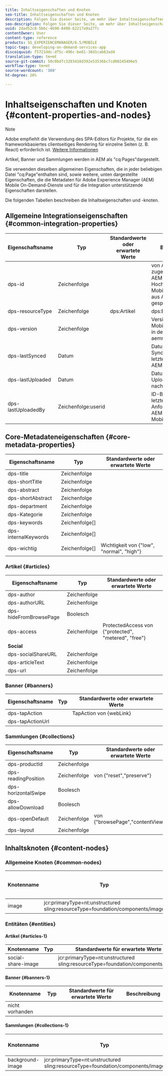 ```yaml
---
title: Inhaltseigenschaften und Knoten
seo-title: Inhaltseigenschaften und Knoten
description: Folgen Sie dieser Seite, um mehr über Inhaltseigenschaften und Knoten zu erfahren.
seo-description: Folgen Sie dieser Seite, um mehr über Inhaltseigenschaften und Knoten zu erfahren.
uuid: 2dad52c8-5b6c-4b90-8498-62217a9a27fc
contentOwner: User
content-type: reference
products: SG_EXPERIENCEMANAGER/6.5/MOBILE
topic-tags: developing-on-demand-services-app
discoiquuid: f5721ddc-df5c-496c-be61-38d1cab63ad4
translation-type: tm+mt
source-git-commit: 50c0bdfc3203410d392e53536bc7cd00245406e5
workflow-type: tm+mt
source-wordcount: '369'
ht-degree: 26%

---
```



# Inhaltseigenschaften und Knoten {#content-properties-and-nodes}

>[!NOTE]
>
>Adobe empfiehlt die Verwendung des SPA-Editors für Projekte, für die ein frameworkbasiertes clientseitiges Rendering für einzelne Seiten (z. B. React) erforderlich ist. [Weitere Informationen](/help/sites-developing/spa-overview.md)

Artikel, Banner und Sammlungen werden in AEM als &quot;cq:Pages&quot;dargestellt.

Sie verwenden dieselben allgemeinen Eigenschaften, die in jeder beliebigen Datei &quot;cq:Page&quot;enthalten sind, sowie weitere, unten dargestellte Eigenschaften, die die Metadaten für Adobe Experience Manager (AEM) Mobile On-Demand-Dienste und für die Integration unterstützende Eigenschaften darstellen.

Die folgenden Tabellen beschreiben die Inhaltseigenschaften und -knoten.

## Allgemeine Integrationseigenschaften {#common-integration-properties}

| **Eigenschaftsname** | **Typ** | **Standardwerte oder erwartete Werte** | **Beschreibung** |
|---|---|---|---|
| dps-id | Zeichenfolge |  | von AEM Mobile zugewiesen und von AEM nach dem Hochladen in AEM Mobile oder Import aus AEM Mobile gespeichert |
| dps-resourceType | Zeichenfolge | dps:Artikel | dps:Banner | dps:Sammlung | entity type-Eigenschaft |
| dps-version | Zeichenfolge |  | Version der AEM Mobile-Entität (auch in der vollständigen aemm-id enthalten) |
| dps-lastSynced | Datum  |  | Datum der letzten Synchronisierung/des letzten Imports aus AEM Mobile in AEM |
| dps-lastUploaded | Datum  |  | Datum des letzten Uploads von AEM nach AEM Mobile |
| dps-lastUploadedBy | Zeichenfolge:userid |  | ID-Benutzer, der die letzte Upload-Anforderung von AEM nach AEM Mobile ausgeführt hat |

## Core-Metadateneigenschaften {#core-metadata-properties}

| Eigenschaftsname | Typ | Standardwerte oder erwartete Werte |
|--- |--- |--- |
| dps-title | Zeichenfolge |  |
| dps-shortTitle | Zeichenfolge |  |
| dps-abstract | Zeichenfolge |  |
| dps-shortAbstract | Zeichenfolge |  |
| dps-department | Zeichenfolge |  |
| dps-Kategorie | Zeichenfolge |  |
| dps-keywords | Zeichenfolge[] |  |
| dps-internalKeywords | Zeichenfolge[] |  |
| dps-wichtig | Zeichenfolge[] | Wichtigkeit von {&quot;low&quot;, &quot;normal&quot;, &quot;high&quot;} |

### Artikel {#articles}

| **Eigenschaftsname** | **Typ** | **Standardwerte oder erwartete Werte** |
|---|---|---|
| dps-author | Zeichenfolge |  |
| dps-authorURL | Zeichenfolge |  |
| dps-hideFromBrowsePage | Boolesch |  |
| dps-access | Zeichenfolge | ProtectedAccess von {&quot;protected&quot;, &quot;metered&quot;, &quot;free&quot;} |
| **Social** |  |  |
| dps-socialShareURL | Zeichenfolge |  |
| dps-articleText | Zeichenfolge |  |
| dps-url | Zeichenfolge |  |

### Banner {#banners}

| **Eigenschaftsname** | **Typ** | **Standardwerte oder erwartete Werte** |
|---|---|---|
| dps-tapAction |  | TapAction von {webLink} |
| dps-tapActionUrl |  |  |

### Sammlungen {#collections}

| Eigenschaftsname | Typ | Standardwerte oder erwartete Werte |
|--- |--- |--- |
| dps-productId | Zeichenfolge |  |
| dps-readingPosition | Zeichenfolge | von {&quot;reset&quot;,&quot;preserve&quot;} |
| dps-horizontalSwipe | Boolesch |  |
| dps-allowDownload | Boolesch |  |
| dps-openDefault | Zeichenfolge | von {&quot;browsePage&quot;,&quot;contentView&quot;} |
| dps-layout | Zeichenfolge |  |

## Inhaltsknoten {#content-nodes}

### Allgemeine Knoten {#common-nodes}

| Knotenname | Typ | Standardwerte oder erwartete Werte | Beschreibung |
|--- |--- |--- |--- |
| image | jcr:primaryType=nt:unstructured <br> sling:resourceType=foundation/components/image |  |  |

### Entitäten {#entities}

#### Artikel {#articles-1}

| Knotenname | Typ | Standardwerte für erwartete Werte | Beschreibung |
|--- |--- |--- |--- |
| social-share-image |  | jcr:primaryType=nt:unstructured <br> sling:resourceType=foundation/components/image |  |

#### Banner {#banners-1}

| Knotenname | Typ | Standardwerte für erwartete Werte | Beschreibung |
|---|---|---|---|
| nicht vorhanden |  |  |  |

#### Sammlungen {#collections-1}

| Knotenname | Typ | Standardwerte für erwartete Werte | Beschreibung |
|--- |--- |--- |--- |
| background-image | jcr:primaryType=nt:unstructured <br> sling:resourceType=foundation/components/image |  |  |

